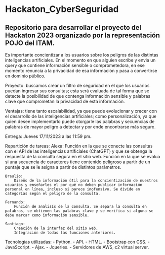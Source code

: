 # Hackaton_CyberSeguridad
## Repositorio para desarrollar el proyecto del Hackaton 2023 organizado por la representación POJO del ITAM.


Es importante concientizar a los usuarios sobre los peligros de las distintas inteligencias artificiales. En el momento en que alguien escribe y envia un query que contiene información sensible o comprometedora, en ese momento renuncia a la privacidad de esa información y pasa a convertirse en dominio público. 

Proyecto: buscamos crear un filtro de seguridad en el que los usuarios puedan ingresar sus consultas; esta será evaluada de tal forma que se detecte la posibilidad de que contenga información sensible y palabras clave que comprometan la privacidad de esta información.

Ventajas: tiene tanto escalabilidad, ya que puede evolucionar y crecer con el desarrollo de las inteligencias artificiales; como personalización, ya que quien desee implementarlo puede otorgarle las palabras y secuencias de palabras de mayor peligro a detectar y por ende encontrarse más seguro.

Entrega: Jueves 17/11/2023 a las 11:59 pm.

Repartición de tareas:
    Alexa: 
        Función en la que se conecte las consultas con el API de las inteligencias artificiales (ChatGPT) y que se obtenga la respuesta de la consulta segura en el sitio web.
        Función en la que se evalua si una secuencia de caracteres tiene contenido peligroso a partir de un puntaje que se le asigna a partir de distintos parámetros.
    
    Braulio:
        Diseño de la información útil para la concientización de nuestros usuarios y enseñarles el por qué no deben publicar información personal en línea, incluso si parece inofensivo. Se divide en categorías según el peligro de la consulta.
    
    Fernando:
        Función de analisís de la consulta. Se separa la consulta en palabras, se obtienen las palabras clave y se verifica si alguna se debe marcar como información sensible.

    Santiago:
        Creación de la interfaz del sitio web.
        Integración de todas las funciones anteriores.

Tecnologías utilizadas:
    - Python.
    - API.
    - HTML.
    - Bootstrap con CSS.
    - JavaSccript.
    - Ajax.
    - Jqueries.
    - Servidores de AWS, c2 virtual server.
